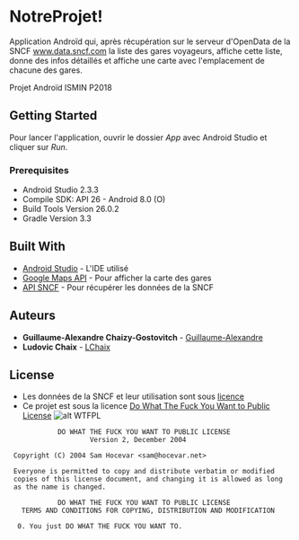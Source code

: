 # NotreProjet!

Application Androïd qui, après récupération sur le serveur d'OpenData de la SNCF www.data.sncf.com la liste des gares voyageurs, affiche cette liste, donne des infos détaillés et affiche une carte avec l'emplacement de chacune des gares.

Projet Androïd ISMIN P2018

## Getting Started

Pour lancer l'application, ouvrir le dossier *App* avec Android Studio et cliquer sur *Run*.

### Prerequisites

* Android Studio 2.3.3
* Compile SDK: API 26 - Android 8.0 (O)
* Build Tools Version 26.0.2
* Gradle Version 3.3

## Built With

* [Android Studio](https://developer.android.com/studio/index.html) - L'IDE utilisé
* [Google Maps API](https://developers.google.com/maps/?hl=Fr) - Pour afficher la carte des gares
* [API SNCF](https://data.sncf.com/api/) - Pour récupérer les données de la SNCF

## Auteurs

* **Guillaume-Alexandre Chaizy-Gostovitch** - [Guillaume-Alexandre](https://github.com/Guillaume-Alexandre)
* **Ludovic Chaix** - [LChaix](https://github.com/LChaix)

## License

* Les données de la SNCF et leur utilisation sont sous [licence](https://www.data.sncf.com/pages/cgu/)
* Ce projet est sous la licence [Do What The Fuck You Want to Public License](http://www.wtfpl.net/)
![alt WTFPL](http://www.wtfpl.net/wp-content/uploads/2012/12/wtfpl-badge-4.png)

```
            DO WHAT THE FUCK YOU WANT TO PUBLIC LICENSE
                    Version 2, December 2004

 Copyright (C) 2004 Sam Hocevar <sam@hocevar.net>

 Everyone is permitted to copy and distribute verbatim or modified
 copies of this license document, and changing it is allowed as long
 as the name is changed.

            DO WHAT THE FUCK YOU WANT TO PUBLIC LICENSE
   TERMS AND CONDITIONS FOR COPYING, DISTRIBUTION AND MODIFICATION

  0. You just DO WHAT THE FUCK YOU WANT TO.
```
